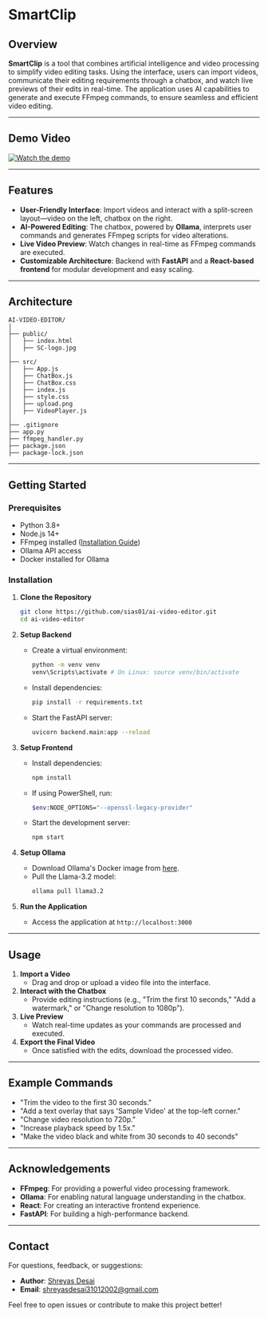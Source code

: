# SmartClip

## Overview
**SmartClip** is a tool that combines artificial intelligence and video processing to simplify video editing tasks. Using the interface, users can import videos, communicate their editing requirements through a chatbox, and watch live previews of their edits in real-time. The application uses AI capabilities to generate and execute FFmpeg commands, to ensure seamless and efficient video editing.

---

## Demo Video
[![Watch the demo](https://img.youtube.com/vi/y9yRWo7ac3w/0.jpg)](https://www.youtube.com/watch?v=y9yRWo7ac3w)

---

## Features
- **User-Friendly Interface**: Import videos and interact with a split-screen layout—video on the left, chatbox on the right.
- **AI-Powered Editing**: The chatbox, powered by **Ollama**, interprets user commands and generates FFmpeg scripts for video alterations.
- **Live Video Preview**: Watch changes in real-time as FFmpeg commands are executed.
- **Customizable Architecture**: Backend with **FastAPI** and a **React-based frontend** for modular development and easy scaling.

---

## Architecture
```
AI-VIDEO-EDITOR/
│
├── public/
│   ├── index.html
│   ├── SC-logo.jpg
│
├── src/
│   ├── App.js
│   ├── ChatBox.js
│   ├── ChatBox.css
│   ├── index.js
│   ├── style.css
│   ├── upload.png
│   ├── VideoPlayer.js
│
├── .gitignore
├── app.py
├── ffmpeg_handler.py
├── package.json
├── package-lock.json
```

---

## Getting Started

### Prerequisites
- Python 3.8+
- Node.js 14+
- FFmpeg installed ([Installation Guide](https://www.geeksforgeeks.org/how-to-install-ffmpeg-on-windows/))
- Ollama API access
- Docker installed for Ollama

### Installation
1. **Clone the Repository**
   ```bash
   git clone https://github.com/sias01/ai-video-editor.git
   cd ai-video-editor
   ```

2. **Setup Backend**
   - Create a virtual environment:
     ```bash
     python -m venv venv
     venv\Scripts\activate # On Linux: source venv/bin/activate
     ```
   - Install dependencies:
     ```bash
     pip install -r requirements.txt
     ```
   - Start the FastAPI server:
     ```bash
     uvicorn backend.main:app --reload
     ```

3. **Setup Frontend**
   - Install dependencies:
     ```bash
     npm install
     ```
   - If using PowerShell, run:
     ```bash 
     $env:NODE_OPTIONS="--openssl-legacy-provider"
     ```
   - Start the development server:
     ```bash
     npm start
     ```

4. **Setup Ollama**
   - Download Ollama's Docker image from [here](https://github.com/ollama/ollama).
   - Pull the Llama-3.2 model:
     ```bash
     ollama pull llama3.2
     ```

5. **Run the Application**
   - Access the application at `http://localhost:3000`

---

## Usage
1. **Import a Video**
   - Drag and drop or upload a video file into the interface.
2. **Interact with the Chatbox**
   - Provide editing instructions (e.g., "Trim the first 10 seconds," "Add a watermark," or "Change resolution to 1080p").
3. **Live Preview**
   - Watch real-time updates as your commands are processed and executed.
4. **Export the Final Video**
   - Once satisfied with the edits, download the processed video.

---

## Example Commands
- "Trim the video to the first 30 seconds."
- "Add a text overlay that says 'Sample Video' at the top-left corner."
- "Change video resolution to 720p."
- "Increase playback speed by 1.5x."
- "Make the video black and white from 30 seconds to 40 seconds"

---

## Acknowledgements
- **FFmpeg**: For providing a powerful video processing framework.
- **Ollama**: For enabling natural language understanding in the chatbox.
- **React**: For creating an interactive frontend experience.
- **FastAPI**: For building a high-performance backend.

---

## Contact
For questions, feedback, or suggestions:
- **Author**: [Shreyas Desai](https://github.com/sias01)
- **Email**: shreyasdesai31012002@gmail.com

Feel free to open issues or contribute to make this project better!
